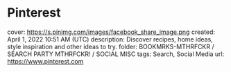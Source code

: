 # Pinterest

cover: https://s.pinimg.com/images/facebook_share_image.png
created: April 1, 2022 10:51 AM (UTC)
description: Discover recipes, home ideas, style inspiration and other ideas to try.
folder: BOOKMRKS-MTHRFCKR / SEARCH PARTY MTHRFCKR! / SOCIAL MISC
tags: Search, Social Media
url: https://www.pinterest.com